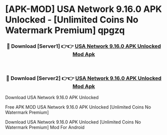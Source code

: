 # [APK-MOD] USA Network 9.16.0 APK Unlocked - [Unlimited Coins No Watermark Premium] qpgzq



<div align="center">
<h3>🔴 Download [Server1] 👉👉 <a href="https://momento.my/?title=USA_Network_9.16.0_APK_Unlocked">USA Network 9.16.0 APK Unlocked Mod Apk</a></h3><br>

<h3>🔴 Download [Server2] 👉👉 <a href="https://momento.my/?title=USA_Network_9.16.0_APK_Unlocked">USA Network 9.16.0 APK Unlocked Mod Apk</a></h3>
</div>



Download USA Network 9.16.0 APK Unlocked 

Free APK MOD USA Network 9.16.0 APK Unlocked [Unlimited Coins No Watermark Premium]

Download USA Network 9.16.0 APK Unlocked [Unlimited Coins No Watermark Premium] Mod For Android
